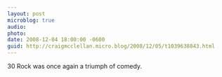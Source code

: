 ```yaml
---
layout: post
microblog: true
audio: 
photo: 
date: 2008-12-04 18:00:00 -0600
guid: http://craigmcclellan.micro.blog/2008/12/05/t1039638843.html
---
```

30 Rock was once again a triumph of comedy.
